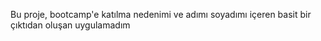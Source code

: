Bu proje, bootcamp'e katılma nedenimi ve adımı soyadımı içeren basit bir çıktıdan oluşan uygulamadım


